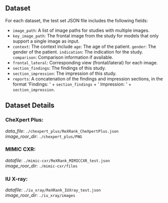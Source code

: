 ## Dataset

For each dataset, the test set JSON file includes the following fields:

- `image_path`: A list of image paths for studies with multiple images.
- `key_image_path`: The frontal image from the study for models that only support a single image as input.
- `context`: The context include  `age`: The age of the patient. `gender`: The gender of the patient. `indication`: The indication for the study. `comparison`: Comparison information if available.
- `frontal_lateral`: Corresponding view (frontal/lateral) for each image.
- `section_findings`: The findings of this study.
- `section_impression`: The impression of this study.
- `reports`: A concatenation of the findings and impression sections, in the format 'Findings: ' + `section_findings` + ' Impression: ' + `section_impression`.


## Dataset Details

### CheXpert Plus:   
*data_file*:  `./chexpert_plus/ReXRank_CheXpertPlus.json`  
*image_roor_dir*: `./chexpert_plus/PNG`


### MIMIC CXR:   
*datafile*:  `./mimic-cxr/ReXRank_MIMICCXR_test.json`  
*image_roor_dir*: `./mimic-cxr/files`


### IU X-ray:   
*datafile*:  `./iu_xray/ReXRank_IUXray_test.json`  
*image_roor_dir*: `./iu_xray/images`